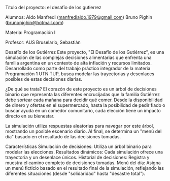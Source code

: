 Título del proyecto: el desafío de los gutierrez



Alumnos:
Aldo Manfredi (manfredialdo.1979@gmail.com)
Bruno Pighin (brunopighin@hotmail.com)


Materia: Programación I



Profesor: AUS Bruselario, Sebastián


Desafío de los Gutiérrez
Este proyecto, "El Desafío de los Gutiérrez", es una simulación de las complejas decisiones alimentarias que enfrenta una familia argentina en un contexto de alta inflación y recursos limitados. Desarrollado como parte del trabajo práctico integrador de la materia Programación 1 UTN TUP, busca modelar las trayectorias y desenlaces posibles de estas decisiones diarias.

¿De qué se trata?
El corazón de este proyecto es un árbol de decisiones binario que representa las diferentes encrucijadas que la familia Gutiérrez debe sortear cada mañana para decidir qué comer. Desde la disponibilidad de dinero y ofertas en el supermercado, hasta la posibilidad de pedir fiado o buscar ayuda en un comedor comunitario, cada elección tiene un impacto directo en su bienestar.

La simulación utiliza respuestas aleatorias para navegar por este árbol, mostrando un posible escenario diario. Al final, se determina un "menú del día" basado en el resultado de las decisiones tomadas.

Características
Simulación de decisiones: Utiliza un árbol binario para modelar las elecciones.
Resultados dinámicos: Cada simulación ofrece una trayectoria y un desenlace únicos.
Historial de decisiones: Registra y muestra el camino completo de decisiones tomadas.
Menú del día: Asigna un menú ficticio basado en el resultado final de la simulación, reflejando las diferentes situaciones (desde "solidaridad" hasta "desastre total").
